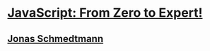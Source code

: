 # [JavaScript: From Zero to Expert!](https://www.udemy.com/course/the-complete-javascript-course/)
## [Jonas Schmedtmann](https://www.udemy.com/user/jonasschmedtmann/)
